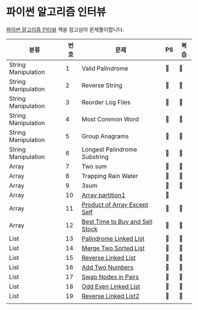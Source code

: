 # 파이썬 알고리즘 인터뷰

[파이썬 알고리즘 인터뷰](http://www.yes24.com/Product/Goods/91084402?OzSrank=2) 책을 참고삼아 문제풀이합니다.

| 분류                | 번호 | 문제                                                                                              | PS  | 복습 |
| ------------------- | ---- | ------------------------------------------------------------------------------------------------- | --- | ---- |
| String Manipulation | 1    | Valid Palindrome                                                                                  | 🌱  | 🌱   |
| String Manipulation | 2    | Reverse String                                                                                    | 🌱  | 🌱   |
| String Manipulation | 3    | Reorder Log Files                                                                                 | 🌱  | 🌱   |
| String Manipulation | 4    | Most Common Word                                                                                  | 🌱  | 🌱   |
| String Manipulation | 5    | Group Anagrams                                                                                    | 🌱  | 🌱   |
| String Manipulation | 6    | Longest Palindrome Substring                                                                      | 🌱  | 🌱   |
| Array               | 7    | Two sum                                                                                           | 🌱  | 🌱   |
| Array               | 8    | Trapping Rain Water                                                                               | 🌱  | 🌱   |
| Array               | 9    | 3sum                                                                                              | 🌱  | 🌱   |
| Array               | 10   | [Array partition1](https://leetcode.com/problems/array-partition-i/)                              | 🌱  |      |
| Array               | 11   | [Product of Array Except Self](https://leetcode.com/problems/product-of-array-except-self/)       | 🌱  | 🌱   |
| Array               | 12   | [Best Time to Buy and Sell Stock](https://leetcode.com/problems/best-time-to-buy-and-sell-stock/) | 🌱  | 🌱   |
| List                | 13   | [Palindrome Linked List](https://leetcode.com/problems/palindrome-linked-list/)                   | 🌱  | 🌱   |
| List                | 14   | [Merge Two Sorted List](https://leetcode.com/problems/merge-two-sorted-lists/)                    | 🌱  | 🌱   |
| List                | 15   | [Reverse Linked List](https://leetcode.com/problems/reverse-linked-list/)                         | 🌱  | 🌱   |
| List                | 16   | [Add Two Numbers](https://leetcode.com/problems/add-two-numbers/)                                 | 🌱  | 🌱   |
| List                | 17   | [Swap Nodes in Pairs](https://leetcode.com/problems/swap-nodes-in-pairs/)                         | 🌱  | 🌱   |
| List                | 18   | [Odd Even Linked List](https://leetcode.com/problems/odd-even-linked-list/)                       | 🌱  | 🌱   |
| List                | 19   | [Reverse Linked List2](https://leetcode.com/problems/reverse-linked-list-ii/)                     | 🌱  | 🌱   |
|                     |      |                                                                                                   |     |      |

